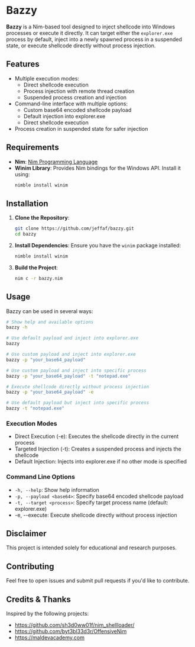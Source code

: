 
# Bazzy
**Bazzy** is a Nim-based tool designed to inject shellcode into Windows processes or execute it directly. It can target either the `explorer.exe` process by default, inject into a newly spawned process in a suspended state, or execute shellcode directly without process injection.

## Features
- Multiple execution modes:
  - Direct shellcode execution
  - Process injection with remote thread creation
  - Suspended process creation and injection
- Command-line interface with multiple options:
  - Custom base64 encoded shellcode payload
  - Default injection into explorer.exe
  - Direct shellcode execution
- Process creation in suspended state for safer injection

## Requirements
- **Nim**: [Nim Programming Language](https://nim-lang.org/)
- **Winim Library**: Provides Nim bindings for the Windows API. Install it using:
  ```bash
  nimble install winim
  ```

## Installation
1. **Clone the Repository**:
   ```bash
   git clone https://github.com/jeffaf/bazzy.git
   cd bazzy
   ```
2. **Install Dependencies**:
   Ensure you have the `winim` package installed:
   ```bash
   nimble install winim
   ```
3. **Build the Project**:
   ```bash
   nim c -r bazzy.nim
   ```

## Usage
Bazzy can be used in several ways:

```bash
# Show help and available options
bazzy -h

# Use default payload and inject into explorer.exe
bazzy

# Use custom payload and inject into explorer.exe
bazzy -p "your_base64_payload"

# Use custom payload and inject into specific process
bazzy -p "your_base64_payload" -t "notepad.exe"

# Execute shellcode directly without process injection
bazzy -p "your_base64_payload" -e

# Use default payload but inject into specific process
bazzy -t "notepad.exe"
```
### Execution Modes
- Direct Execution (-e): Executes the shellcode directly in the current process
- Targeted Injection (-t): Creates a suspended process and injects the shellcode
- Default Injection: Injects into explorer.exe if no other mode is specified
### Command Line Options
- `-h, --help`: Show help information
- `-p, --payload <base64>`: Specify base64 encoded shellcode payload
- `-t, --target <process>`: Specify target process name (default: explorer.exe)
-  -e, --execute: Execute shellcode directly without process injection

## Disclaimer
This project is intended solely for educational and research purposes. 

## Contributing
Feel free to open issues and submit pull requests if you'd like to contribute.

## Credits & Thanks
Inspired by the following projects:
- https://github.com/sh3d0ww01f/nim_shellloader/
- https://github.com/byt3bl33d3r/OffensiveNim
- https://maldevacademy.com
```
